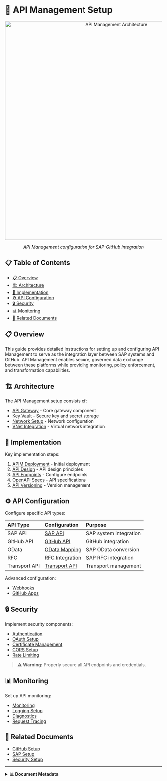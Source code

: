 # 🔌 API Management Setup

<div align="center">
  
  <img src="../../../assets/images/architecture/api-implementation.svg" alt="API Management Architecture" width="700">
  
  *API Management configuration for SAP-GitHub integration*
</div>

## 📋 Table of Contents

- [📋 Overview](#-overview)
- [🏗️ Architecture](#️-architecture)
- [🔧 Implementation](#-implementation)
- [⚙️ API Configuration](#️-api-configuration)
- [🔒 Security](#-security)
- [📊 Monitoring](#-monitoring)
- [🔗 Related Documents](#-related-documents)

## 📋 Overview

This guide provides detailed instructions for setting up and configuring API Management to serve as the integration layer between SAP systems and GitHub. API Management enables secure, governed data exchange between these platforms while providing monitoring, policy enforcement, and transformation capabilities.

## 🏗️ Architecture

The API Management setup consists of:

- [API Gateway](./apim-deployment.md) - Core gateway component
- [Key Vault](./key-vault.md) - Secure key and secret storage
- [Network Setup](./network-setup.md) - Network configuration
- [VNet Integration](./vnet-integration.md) - Virtual network integration

## 🔧 Implementation

Key implementation steps:

1. [APIM Deployment](./apim-deployment.md) - Initial deployment
2. [API Design](./api-design.md) - API design principles
3. [API Endpoints](./api-endpoints.md) - Configure endpoints
4. [OpenAPI Specs](./openapi-specs.md) - API specifications
5. [API Versioning](./api-versioning.md) - Version management

## ⚙️ API Configuration

Configure specific API types:

| API Type | Configuration | Purpose |
|:---------|:--------------|:---------|
| SAP API | [SAP API](./sap-api.md) | SAP system integration |
| GitHub API | [GitHub API](./github-api.md) | GitHub integration |
| OData | [OData Mapping](./odata-mapping.md) | SAP OData conversion |
| RFC | [RFC Integration](./rfc-integration.md) | SAP RFC integration |
| Transport API | [Transport API](./transport-api.md) | Transport management |

Advanced configuration:

- [Webhooks](./webhooks.md)
- [GitHub Apps](./github-apps.md)

## 🔒 Security

Implement security components:

- [Authentication](./authentication.md)
- [OAuth Setup](./oauth-setup.md)
- [Certificate Management](./certificate-management.md)
- [CORS Setup](./cors-setup.md)
- [Rate Limiting](./rate-limiting.md)

> **⚠️ Warning:** Properly secure all API endpoints and credentials.

## 📊 Monitoring

Set up API monitoring:

- [Monitoring](./monitoring.md)
- [Logging Setup](./logging-setup.md)
- [Diagnostics](./diagnostics.md)
- [Request Tracing](./request-tracing.md)

## 🔗 Related Documents

- [GitHub Setup](../github-setup/index.md)
- [SAP Setup](../sap-setup/index.md)
- [Security Setup](../security-setup/index.md)

---

<details>
<summary><strong>📊 Document Metadata</strong></summary>

- **Last Updated:** 2025-04-07
- **Author:** SAP-GitHub Integration Team
- **Version:** 1.0.0
- **Status:** Published
</details>